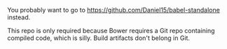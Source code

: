 You probably want to go to https://github.com/Daniel15/babel-standalone instead.

This repo is only required because Bower requires a Git repo containing compiled code, which is silly. Build artifacts don't belong in Git.